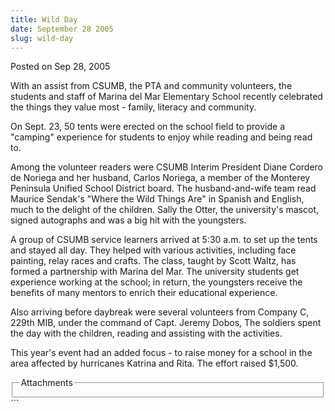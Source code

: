 ```yaml
---
title: Wild Day
date: September 28 2005
slug: wild-day
---
```


  
<span class="date">Posted on Sep 28, 2005 </span>
<p>
  With an assist from CSUMB, the PTA and community volunteers, the students and
  staff of Marina del Mar Elementary School recently celebrated the things they
  value most - family, literacy and community.
</p>
<p>
  On Sept. 23, 50 tents were erected on the school field to provide a
  &quot;camping&quot; experience for students to enjoy while reading and being
  read to.
</p>
<p>
  Among the volunteer readers were CSUMB Interim President Diane Cordero de
  Noriega and her husband, Carlos Noriega, a member of the Monterey Peninsula
  Unified School District board. The husband-and-wife team read Maurice
  Sendak&apos;s &quot;Where the Wild Things Are&quot; in Spanish and English,
  much to the delight of the children. Sally the Otter, the university&apos;s
  mascot, signed autographs and was a big hit with the youngsters.
</p>
<p>
  A group of CSUMB service learners arrived at 5:30 a.m. to set up the tents and
  stayed all day. They helped with various activities, including face painting,
  relay races and crafts. The class, taught by Scott Waltz, has formed a
  partnership with Marina del Mar. The university students get experience
  working at the school; in return, the youngsters receive the benefits of many
  mentors to enrich their educational experience.
</p>
<p>
  Also arriving before daybreak were several volunteers from Company C, 229th
  MIB, under the command of Capt. Jeremy Dobos, The soldiers spent the day with
  the children, reading and assisting with the activities.
</p>
<p>
  This year&apos;s event had an added focus - to raise money for a school in the
  area affected by hurricanes Katrina and Rita. The effort raised $1,500.
</p>
<fieldset class="fieldgroup group-attachments">
  <legend>Attachments</legend>
  <div class="field field-type-emvideo field-field-attach-video">
    <div class="field-items">
      <div class="field-item odd">
        <div class="emvideo emvideo-video emvideo-" />
      </div>
    </div>
  </div>
</fieldset>
```

